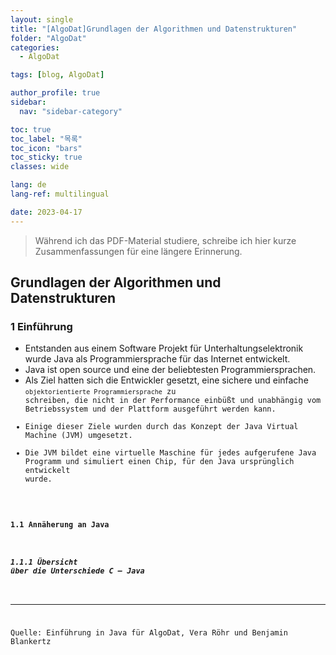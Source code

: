```yaml
---
layout: single
title: "[AlgoDat]Grundlagen der Algorithmen und Datenstrukturen"
folder: "AlgoDat"
categories:
  - AlgoDat

tags: [blog, AlgoDat]

author_profile: true
sidebar:
  nav: "sidebar-category"

toc: true
toc_label: "목록"
toc_icon: "bars"
toc_sticky: true
classes: wide

lang: de
lang-ref: multilingual

date: 2023-04-17
---
```


> Während ich das PDF-Material studiere,
> schreibe ich hier kurze Zusammenfassungen für eine längere Erinnerung.

## Grundlagen der Algorithmen und Datenstrukturen

### 1 Einführung

- Entstanden aus einem Software Projekt für Unterhaltungselektronik wurde Java als Programmiersprache für das Internet entwickelt.
- Java ist open source und eine der beliebtesten Programmiersprachen.
- Als Ziel hatten sich die Entwickler gesetzt, eine sichere und einfache <code>`objektorientierte Programmiersprache` zu schreiben, die nicht in der Performance einbüßt und unabhängig vom Betriebssystem und der Plattform ausgeführt werden kann.
- Einige dieser Ziele wurden durch das Konzept der Java Virtual Machine (JVM) umgesetzt.
- Die JVM bildet eine virtuelle Maschine für jedes aufgerufene Java Programm und simuliert einen Chip, für den Java ursprünglich entwickelt wurde.

#### 1.1 Annäherung an Java

##### 1.1.1 Übersicht über die Unterschiede C – Java

---

Quelle: Einführung in Java für AlgoDat, Vera Röhr und Benjamin Blankertz
